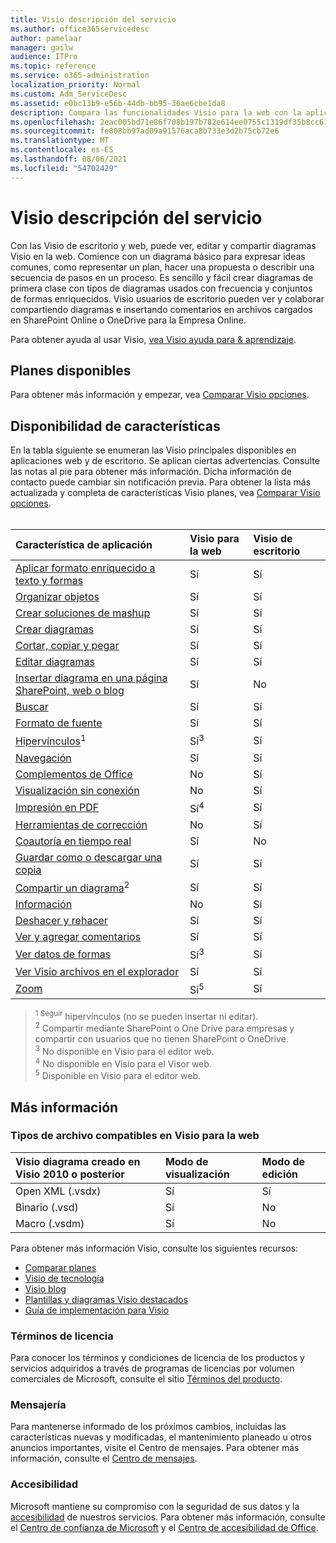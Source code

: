 ```yaml
---
title: Visio descripción del servicio
ms.author: office365servicedesc
author: pamelaar
manager: gailw
audience: ITPro
ms.topic: reference
ms.service: o365-administration
localization_priority: Normal
ms.custom: Adm_ServiceDesc
ms.assetid: e0bc13b9-e56b-44db-bb95-36ae6cbe1da8
description: Compara las funcionalidades Visio para la web con la aplicación Visio escritorio.
ms.openlocfilehash: 2eac005bd71e86f708b197b782e614ee0755c1319df35b8cc6133280802fb58d
ms.sourcegitcommit: fe808bb97ad09a91576aca8b733e3d2b75cb72e6
ms.translationtype: MT
ms.contentlocale: es-ES
ms.lasthandoff: 08/06/2021
ms.locfileid: "54702429"
---
```

# <a name="visio-service-description"></a>Visio descripción del servicio

Con las Visio de escritorio y web, puede ver, editar y compartir diagramas Visio en la web. Comience con un diagrama básico para expresar ideas comunes, como representar un plan, hacer una propuesta o describir una secuencia de pasos en un proceso. Es sencillo y fácil crear diagramas de primera clase con tipos de diagramas usados con frecuencia y conjuntos de formas enriquecidos. Visio usuarios de escritorio pueden ver y colaborar compartiendo diagramas e insertando comentarios en archivos cargados en SharePoint Online o OneDrive para la Empresa Online.

Para obtener ayuda al usar Visio, [vea Visio ayuda para & aprendizaje](https://support.office.com/visio).

## <a name="available-plans"></a>Planes disponibles

Para obtener más información y empezar, vea [Comparar Visio opciones](https://www.microsoft.com/microsoft-365/visio/microsoft-visio-plans-and-pricing-compare-visio-options).
  
## <a name="feature-availability"></a>Disponibilidad de características

En la tabla siguiente se enumeran las Visio principales disponibles en aplicaciones web y de escritorio. Se aplican ciertas advertencias. Consulte las notas al pie para obtener más información. Dicha información de contacto puede cambiar sin notificación previa. Para obtener la lista más actualizada y completa de características Visio planes, vea [Comparar Visio opciones](https://www.microsoft.com/microsoft-365/visio/microsoft-visio-plans-and-pricing-compare-visio-options).<br><br> 

| Característica de aplicación | Visio para la web | Visio de escritorio |
|:-----|:-----|:-----|
|[Aplicar formato enriquecido a texto y formas](visio-features.md#apply-rich-formatting-to-text-and-shapes)|Sí |Sí |
|[Organizar objetos](visio-features.md#arrange-objects)|Sí |Sí |
|[Crear soluciones de mashup](visio-features.md#build-mashup-solutions)|Sí |Sí |
|[Crear diagramas](visio-features.md#create-diagrams)|Sí |Sí |
|[Cortar, copiar y pegar](visio-features.md#cut-copy-and-paste)|Sí |Sí |
|[Editar diagramas](visio-features.md#edit-diagrams)|Sí |Sí |
|[Insertar diagrama en una página SharePoint, web o blog](visio-features.md#embed-diagram-in-a-sharepoint-web-or-blog-page)|Sí |No |
|[Buscar](visio-features.md#find)|Sí |Sí |
|[Formato de fuente](visio-features.md#font-formatting)|Sí |Sí |
|[Hipervínculos](visio-features.md#hyperlinks)<sup>1</sup>|Sí<sup>3</sup>|Sí |
|[Navegación](visio-features.md#navigation)|Sí |Sí |
|[Complementos de Office](visio-features.md#office-add-ins)|No |Sí |
|[Visualización sin conexión](visio-features.md#offline-viewing)|No |Sí |
|[Impresión en PDF](visio-features.md#print-to-pdf)|Sí<sup>4</sup>|Sí |
|[Herramientas de corrección](visio-features.md#proofing-tools)|No |Sí |
|[Coautoría en tiempo real](visio-features.md#real-time-co-authoring)|Sí |No |
|[Guardar como o descargar una copia](visio-features.md#save-as-or-download-a-copy)|Sí |Sí |
|[Compartir un diagrama](visio-features.md#share-a-diagram)<sup>2</sup>|Sí |Sí |
|[Información](visio-features.md#tell-me)|No |Sí |
|[Deshacer y rehacer](visio-features.md#undo-and-redo)|Sí |Sí |
|[Ver y agregar comentarios](visio-features.md#view-and-add-comments)|Sí |Sí |
|[Ver datos de formas](visio-features.md#view-shape-data)|Sí<sup>3</sup>|Sí |
|[Ver Visio archivos en el explorador](visio-features.md#view-visio-files-in-the-browser)|Sí |Sí |
|[Zoom](visio-features.md#zoom)|Sí<sup>5</sup>|Sí |

> <sup>1 Seguir</sup> hipervínculos (no se pueden insertar ni editar).
<br/><sup>2</sup> Compartir mediante SharePoint o One Drive para empresas y compartir con usuarios que no tienen SharePoint o OneDrive.
<br/><sup>3</sup> No disponible en Visio para el editor web.
<br/><sup>4</sup> No disponible en Visio para el Visor web.
<br/><sup>5</sup> Disponible en Visio para el editor web.

## <a name="learn-more"></a>Más información

### <a name="supported-file-types-in-visio-for-the-web"></a>Tipos de archivo compatibles en Visio para la web

| Visio diagrama creado en Visio 2010 o posterior | Modo de visualización | Modo de edición |
|:-----|:-----|:-----|
|Open XML (.vsdx)  <br/> |Sí  <br/> |Sí  <br/> |
|Binario (.vsd)  <br/> |Sí  <br/> |No  <br/> |
|Macro (.vsdm)  <br/> |Sí  <br/> |No  <br/> |

Para obtener más información Visio, consulte los siguientes recursos:

- [Comparar planes](https://www.microsoft.com/microsoft-365/visio/microsoft-visio-plans-and-pricing-compare-visio-options)
- [Visio de tecnología](https://techcommunity.microsoft.com/t5/microsoft-teams/ct-p/MicrosoftTeams)
- [Visio blog](https://techcommunity.microsoft.com/t5/visio-blog/bg-p/VisioBlog)
- [Plantillas y diagramas Visio destacados](https://go.microsoft.com/fwlink/p/?linkid=2157372)
- [Guía de implementación para Visio](/deployoffice/deployment-guide-for-visio)

### <a name="licensing-terms"></a>Términos de licencia

Para conocer los términos y condiciones de licencia de los productos y servicios adquiridos a través de programas de licencias por volumen comerciales de Microsoft, consulte el sitio [Términos del producto](https://www.microsoft.com/licensing/terms/).

### <a name="messaging"></a>Mensajería 

Para mantenerse informado de los próximos cambios, incluidas las características nuevas y modificadas, el mantenimiento planeado u otros anuncios importantes, visite el Centro de mensajes. Para obtener más información, consulte el [Centro de mensajes](/microsoft-365/admin/manage/message-center).

### <a name="accessibility"></a>Accesibilidad

Microsoft mantiene su compromiso con la seguridad de sus datos y la [accesibilidad](https://www.microsoft.com/trust-center/compliance/accessibility) de nuestros servicios. Para obtener más información, consulte el [Centro de confianza de Microsoft](https://www.microsoft.com/trust-center) y el [Centro de accesibilidad de Office](https://support.office.com/article/ecab0fcf-d143-4fe8-a2ff-6cd596bddc6d).
